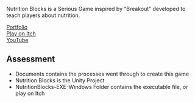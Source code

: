 Nutrition Blocks is a Serious Game inspired by “Breakout” developed to teach players about nutrition.

[Portfolio](https://yuchingho.com/)\
[Play on Itch](https://yuchingho.itch.io/nutrition-blocks)\
[YouTube]()

## Assessment
- Documents contains the processes went through to create this game
- Nutrition Blocks is the Unity Project
- NutritionBlocks-EXE-Windows Folder contains the executable file, or play on Itch